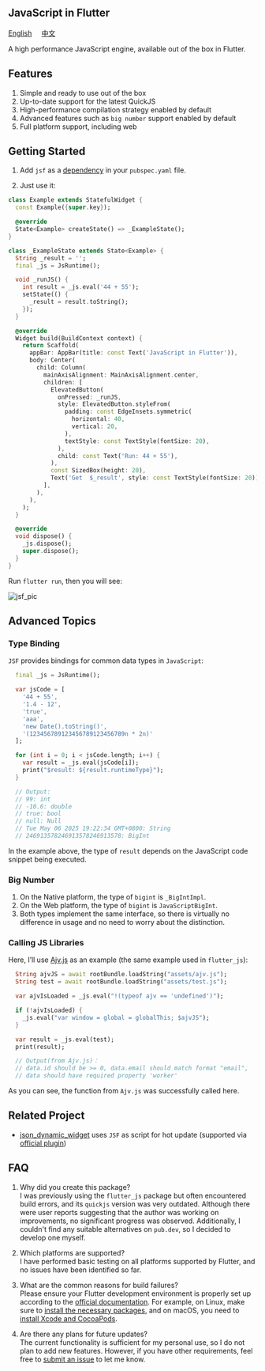 ## JavaScript in Flutter

[English](README.md) &nbsp;&nbsp;&nbsp; [中文](README.ZH.md)  

A high performance JavaScript engine, available out of the box in Flutter.  


## Features

1. Simple and ready to use out of the box  
2. Up-to-date support for the latest QuickJS  
3. High-performance compilation strategy enabled by default  
4. Advanced features such as `big number` support enabled by default  
5. Full platform support, including web  


## Getting Started

1. Add `jsf` as a [dependency](https://pub.dev/packages/jsf/install) in your `pubspec.yaml` file.  

2. Just use it:  

```dart
class Example extends StatefulWidget {
  const Example({super.key});

  @override
  State<Example> createState() => _ExampleState();
}

class _ExampleState extends State<Example> {
  String _result = '';
  final _js = JsRuntime();

  void _runJS() {
    int result = _js.eval('44 + 55');
    setState(() {
      _result = result.toString();
    });
  }

  @override
  Widget build(BuildContext context) {
    return Scaffold(
      appBar: AppBar(title: const Text('JavaScript in Flutter')),
      body: Center(
        child: Column(
          mainAxisAlignment: MainAxisAlignment.center,
          children: [
            ElevatedButton(
              onPressed: _runJS,
              style: ElevatedButton.styleFrom(
                padding: const EdgeInsets.symmetric(
                  horizontal: 40,
                  vertical: 20,
                ),
                textStyle: const TextStyle(fontSize: 20),
              ),
              child: const Text('Run: 44 + 55'),
            ),
            const SizedBox(height: 20),
            Text('Get  $_result', style: const TextStyle(fontSize: 20)),
          ],
        ),
      ),
    );
  }

  @override
  void dispose() {
    _js.dispose();
    super.dispose();
  }
}
```

Run `flutter run`, then you will see:  

![jsf_pic](https://moluopro.atomgit.net/web/jsf/pic.png)  


## Advanced Topics

### Type Binding

`JSF` provides bindings for common data types in `JavaScript`:

```dart
  final _js = JsRuntime();

  var jsCode = [
    '44 + 55',
    '1.4 - 12',
    'true',
    'aaa',
    'new Date().toString()',
    '(123456789123456789123456789n * 2n)'
  ];

  for (int i = 0; i < jsCode.length; i++) {
    var result = _js.eval(jsCode[i]);
    print("$result: ${result.runtimeType}");
  }

  // Output: 
  // 99: int
  // -10.6: double
  // true: bool
  // null: Null
  // Tue May 06 2025 19:22:34 GMT+0800: String
  // 246913578246913578246913578: BigInt
```

In the example above, the type of `result` depends on the JavaScript code snippet being executed.

### Big Number

1. On the Native platform, the type of `bigint` is `_BigIntImpl`.
2. On the Web platform, the type of `bigint` is `JavaScriptBigInt`.
3. Both types implement the same interface, so there is virtually no difference in usage and no need to worry about the distinction.

### Calling JS Libraries

Here, I’ll use [Ajv.js](https://ajv.js.org) as an example (the same example used in `flutter_js`):

```dart
  String ajvJS = await rootBundle.loadString("assets/ajv.js");
  String test = await rootBundle.loadString("assets/test.js");

  var ajvIsLoaded = _js.eval("!(typeof ajv == 'undefined')");

  if (!ajvIsLoaded) {
    _js.eval("var window = global = globalThis; $ajvJS");
  }

  var result = _js.eval(test);
  print(result);

  // Output(from Ajv.js)：
  // data.id should be >= 0, data.email should match format "email", 
  // data should have required property 'worker'
```

As you can see, the function from `Ajv.js` was successfully called here.


## Related Project

* [json_dynamic_widget](https://pub.dev/packages/json_dynamic_widget) uses `JSF` as script for hot update (supported via [official plugin](https://pub.dev/packages/json_dynamic_widget_plugin_js))  


## FAQ

1. Why did you create this package?  
I was previously using the `flutter_js` package but often encountered build errors, and its `quickjs` version was very outdated. Although there were user reports suggesting that the author was working on improvements, no significant progress was observed. Additionally, I couldn't find any suitable alternatives on `pub.dev`, so I decided to develop one myself.  

2. Which platforms are supported?  
I have performed basic testing on all platforms supported by Flutter, and no issues have been identified so far.  

3. What are the common reasons for build failures?  
Please ensure your Flutter development environment is properly set up according to the [official documentation](https://docs.flutter.dev/get-started/install). For example, on Linux, make sure to [install the necessary packages](https://docs.flutter.dev/get-started/install/linux/desktop#development-tools), and on macOS, you need to [install Xcode and CocoaPods](https://docs.flutter.dev/get-started/install/macos/mobile-ios#development-tools).  

4. Are there any plans for future updates?  
The current functionality is sufficient for my personal use, so I do not plan to add new features. However, if you have other requirements, feel free to [submit an issue](https://github.com/moluopro/jsf/issues) to let me know.  
